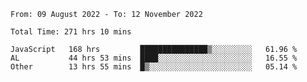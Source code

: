 
<!--START_SECTION:waka-->

```text
From: 09 August 2022 - To: 12 November 2022

Total Time: 271 hrs 10 mins

JavaScript   168 hrs         ███████████████▒░░░░░░░░░   61.96 %
AL           44 hrs 53 mins  ████░░░░░░░░░░░░░░░░░░░░░   16.55 %
Other        13 hrs 55 mins  █▒░░░░░░░░░░░░░░░░░░░░░░░   05.14 %
```

<!--END_SECTION:waka-->











